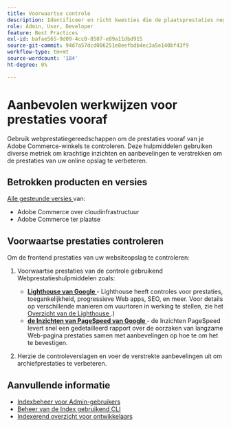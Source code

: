 ```yaml
---
title: Voorwaartse controle
description: Identificeer en richt kwesties die de plaatsprestaties negatief beïnvloeden door Webprestatieshulpmiddelen te gebruiken om Adobe Commerce storefront verrichtingen te controleren.
role: Admin, User, Developer
feature: Best Practices
exl-id: bafae565-9d09-4cc0-8507-e89a11dbd915
source-git-commit: 94d7a57dcd006251e8eefbdb4ec3a5e140bf43f9
workflow-type: tm+mt
source-wordcount: '184'
ht-degree: 0%

---
```


# Aanbevolen werkwijzen voor prestaties vooraf

Gebruik webprestatiegereedschappen om de prestaties vooraf van je Adobe Commerce-winkels te controleren.
Deze hulpmiddelen gebruiken diverse metriek om krachtige inzichten en aanbevelingen te verstrekken om de prestaties van uw online opslag te verbeteren.

## Betrokken producten en versies

[ Alle gesteunde versies ](../../../release/versions.md) van:

- Adobe Commerce over cloudinfrastructuur
- Adobe Commerce ter plaatse

## Voorwaartse prestaties controleren

Om de frontend prestaties van uw websiteopslag te controleren:

1. Voorwaartse prestaties van de controle gebruikend Webprestatieshulpmiddelen zoals:

   - **[Lighthouse van Google ](https://web.dev/measure/)** - Lighthouse heeft controles voor prestaties, toegankelijkheid, progressieve Web apps, SEO, en meer. Voor details op verschillende manieren om vuurtoren in werking te stellen, zie het [ Overzicht van de Lighthouse ](https://developer.chrome.com/docs/lighthouse/overview).)
   - **[de Inzichten van PageSpeed van Google ](https://pagespeed.web.dev/)** - de Inzichten PageSpeed levert snel een gedetailleerd rapport over de oorzaken van langzame Web-pagina prestaties samen met aanbevelingen op hoe te om het te bevestigen.

1. Herzie de controleverslagen en voer de verstrekte aanbevelingen uit om archiefprestaties te verbeteren.

## Aanvullende informatie

- [Indexbeheer voor Admin-gebruikers](../../../configuration/cli/manage-indexers.md#configure-indexers)
- [ Beheer van de Index gebruikend CLI ](https://experienceleague.adobe.com/docs/commerce-operations/configuration-guide/cli/manage-indexers.html)
- [ Indexerend overzicht voor ontwikkelaars ](https://developer.adobe.com/commerce/php/development/components/indexing/)
